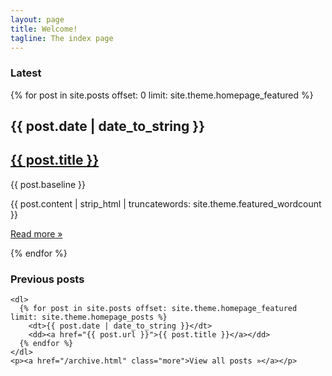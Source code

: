 ```yaml
---
layout: page
title: Welcome!
tagline: The index page
---
```

<div id="home">

  <div id="featured">
    <h3>Latest</h3>
    {% for post in site.posts offset: 0 limit: site.theme.homepage_featured %}
    <article>
      <h2>{{ post.date | date_to_string }}</h2>
      <h1><a href="{{ post.url }}">{{ post.title }}</a></h1>
      <p class="baseline">{{ post.baseline }}</p>
      <p>{{ post.content | strip_html | truncatewords: site.theme.featured_wordcount }}</p>
      <p><a href="{{ post.url }}" class="more">Read more »</a></p>
    </article>
    {% endfor %}
  </div>

  <div id="posts">
    <h3>Previous posts</h3>

    <dl>
      {% for post in site.posts offset: site.theme.homepage_featured limit: site.theme.homepage_posts %}
        <dt>{{ post.date | date_to_string }}</dt>
        <dd><a href="{{ post.url }}">{{ post.title }}</a></dd>
      {% endfor %}
    </dl>
    <p><a href="/archive.html" class="more">View all posts »</a></p>
  </div>

</div>
